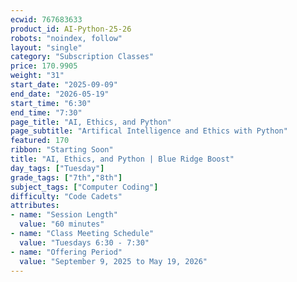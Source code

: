 ```yaml
---
ecwid: 767683633
product_id: AI-Python-25-26
robots: "noindex, follow"
layout: "single"
category: "Subscription Classes"
price: 170.9905
weight: "31"
start_date: "2025-09-09"
end_date: "2026-05-19"
start_time: "6:30"
end_time: "7:30"
page_title: "AI, Ethics, and Python"
page_subtitle: "Artifical Intelligence and Ethics with Python"
featured: 170
ribbon: "Starting Soon"
title: "AI, Ethics, and Python | Blue Ridge Boost"
day_tags: ["Tuesday"]
grade_tags: ["7th","8th"]
subject_tags: ["Computer Coding"]
difficulty: "Code Cadets"
attributes:
- name: "Session Length"
  value: "60 minutes"
- name: "Class Meeting Schedule"
  value: "Tuesdays 6:30 - 7:30"
- name: "Offering Period"
  value: "September 9, 2025 to May 19, 2026"
---
```

